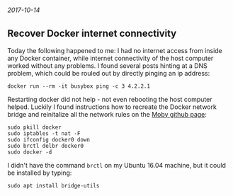 ###### 2017-10-14

Recover Docker internet connectivity
------------------------------------

Today the following happened to me: I had no internet access from inside any Docker container, while
internet connectivity of the host computer worked without any problems.
I found several posts hinting at a DNS problem, which could be rouled out by directly pinging an ip address:
```
docker run --rm -it busybox ping -c 3 4.2.2.1
```
Restarting docker did not help - not even rebooting the host computer helped.
Luckily I found instructions how to recreate the Docker network bridge and reinitalize all the network rules on the [Moby github page](https://github.com/moby/moby/issues/866#issuecomment-19218300):
```
sudo pkill docker
sudo iptables -t nat -F
sudo ifconfig docker0 down
sudo brctl delbr docker0
sudo docker -d
```
I didn't have the command `brctl` on my Ubuntu 16.04 machine, but it could be installed by typing:
```
sudo apt install bridge-utils
```

